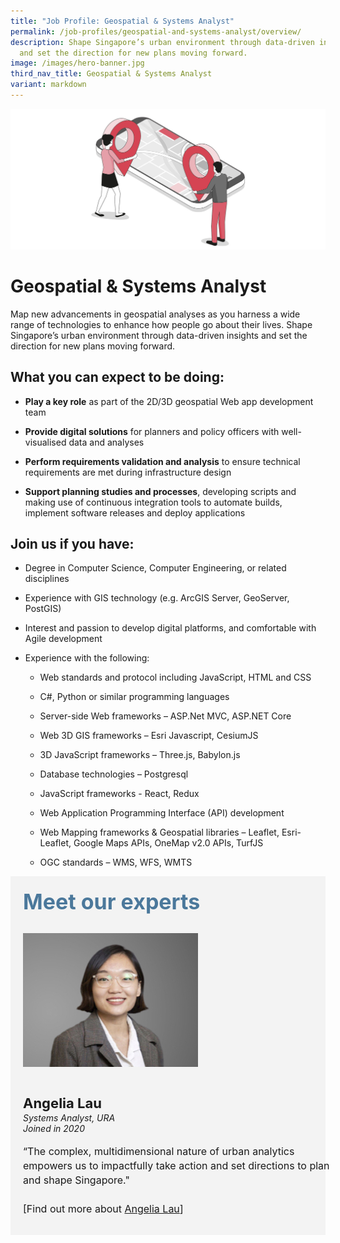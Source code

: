 ```yaml
---
title: "Job Profile: Geospatial & Systems Analyst"
permalink: /job-profiles/geospatial-and-systems-analyst/overview/
description: Shape Singapore’s urban environment through data-driven insights
  and set the direction for new plans moving forward.
image: /images/hero-banner.jpg
third_nav_title: Geospatial & Systems Analyst
variant: markdown
---
```

![Geospatial &amp; Systems Analyst](/images/header/header%20geospatial.jpeg)

# Geospatial &amp; Systems Analyst
Map new advancements in geospatial analyses as you harness a wide range of technologies to enhance how people go about their lives. Shape Singapore’s urban environment through data-driven insights and set the direction for new plans moving forward.

## What you can expect to be doing:

* **Play a key role** as part of the 2D/3D geospatial Web app development team 

* **Provide digital solutions** for planners and policy officers with well-visualised data and analyses 

* **Perform requirements validation and analysis** to ensure technical requirements are met during infrastructure design

* **Support planning studies and processes**, developing scripts and making use of continuous integration tools to automate builds, implement software releases and deploy applications

## Join us if you have:

* Degree in Computer Science, Computer Engineering, or related disciplines 

* Experience with GIS technology (e.g. ArcGIS Server, GeoServer, PostGIS)

* Interest and passion to develop digital platforms, and comfortable with Agile development

* Experience with the following:

	* Web standards and protocol including JavaScript, HTML and CSS
	
	* C#, Python or similar programming languages
	
	* Server-side Web frameworks – ASP.Net MVC, ASP.NET Core
	
	* Web 3D GIS frameworks – Esri Javascript, CesiumJS
	
	* 3D JavaScript frameworks – Three.js, Babylon.js
	
	* Database technologies – Postgresql
	
	* JavaScript frameworks - React, Redux
	
	* Web Application Programming Interface (API) development
	
	* Web Mapping frameworks &amp; Geospatial libraries – Leaflet, Esri-Leaflet, Google Maps APIs, OneMap v2.0 APIs, TurfJS
	
	* OGC standards – WMS, WFS, WMTS




<div class="row" style="font-size:34px; font-weight: 700; color: #4B789B; background-color: #f3f3f3; padding: 20px 0px 20px 20px;"> Meet our experts</div>
        
<div class="row" style="background-color: #f3f3f3;">
      <div class="column" style="padding: 10px 0px 30px 20px;"><img src="/images/people/angelia-lau-s.jpeg" alt="Angelia Lau"></div>
      <div class="column" style="width: 100%; padding: 10px 20px 30px 20px;">
       <span style="font-size: 22px; font-weight: bold; line-height: 30px;">Angelia Lau</span><br><span style="font-size: 14px; font-style: italic; line-height: 16px;">Systems Analyst, URA<br>Joined in 2020</span><br><br>
    <span style="font-size: 16px; line-height: 23px;">“The complex, multidimensional nature of urban analytics empowers us to impactfully take action and set directions to plan and shape Singapore."<br><br> [Find out more about <a href="/job-profiles/geospatial-and-systems-analyst/angelia-lau">Angelia Lau</a>]</span>
      </div>
</div>